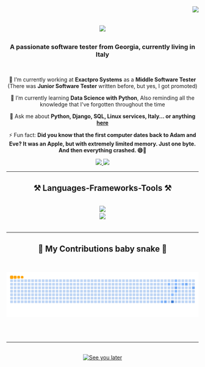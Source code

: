 <img align="right" src="https://visitor-badge.laobi.icu/badge?page_id=Gulo667.Gulo667" />

<h1 align="center">
    <img src="https://readme-typing-svg.herokuapp.com/?font=Righteous&size=35&center=true&vCenter=true&width=500&height=70&duration=4000&lines=Hi+There!+👋;+I'm+Guliko+Abramishvili!;" />
</h1>

<h3 align="center">A passionate software tester from Georgia, currently living in Italy </h3>

<br/>

<div align="center">
 
 🔭 I’m currently working at **Exactpro Systems** as a **Middle Software Tester** (There was **Junior Software Tester** written before, but yes, I got promoted)
 
 🌱 I’m currently learning **Data Science with Python**, Also reminding all the knowledge that I've forgotten throughout the time

💬 Ask me about **Python, Django, SQL, Linux services, Italy... or anything [here](https://github.com/Gulo667/Gulo667/issues)**

⚡ Fun fact: **Did you know that the first computer dates back to Adam and Eve? It was an Apple, but with extremely limited memory. 
                Just one byte. And then everything crashed. 😄🍎**

 </div>

 <div align="center"> 
  <a href="mailto:gulonamikaze@gmail.com">
    <img src="https://img.shields.io/badge/Gmail-333333?style=for-the-badge&logo=gmail&logoColor=red" />
  </a>
  <a href="https://www.linkedin.com/in/guliko-abramishvili-4532a51ab" target="_blank">
    <img src="https://img.shields.io/badge/LinkedIn-0077B5?style=for-the-badge&logo=linkedin&logoColor=white" target="_blank" />
  </a>
</div>

 <hr/>
 
<h2 align="center">⚒️ Languages-Frameworks-Tools ⚒️</h2>
<br/>
<div align="center">
    <img src="https://skillicons.dev/icons?i=python,django,sql" />
    <br>
    <img src="https://skillicons.dev/icons?i=bootstrap,vscode,postgresql,github,git,linux,bash,mysql,html,css,javascript,mongodb" /><br>
</div>
<br><hr>


<div align="center">
  <h2>🐍 My Contributions baby snake 🐍</h2>
  <br>

![snake gif](https://github.com/Gulo667/Gulo667/blob/output/github-contribution-grid-snake.gif)

<br><br><hr>
</div>


<div align="center">
    <br>
    <a href='https://ko-fi.com/V7V4RAK9C' target='_blank'><img height='400' style='border:0px;height:400px;' src='https://ih1.redbubble.net/image.1352924111.9340/st,small,507x507-pad,600x600,f8f8f8.webp' border='0' alt='See you later' /></a>
</div>

<br/>




